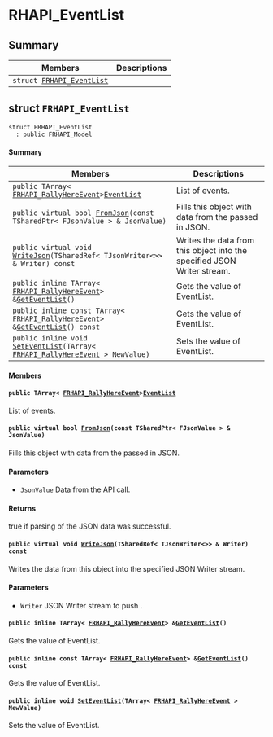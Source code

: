 # RHAPI_EventList <a id="group__RHAPI__EventList"></a>

## Summary

 Members                        | Descriptions                                
--------------------------------|---------------------------------------------
`struct `[`FRHAPI_EventList`](#structFRHAPI__EventList) | 

## struct `FRHAPI_EventList` <a id="structFRHAPI__EventList"></a>

```
struct FRHAPI_EventList
  : public FRHAPI_Model
```

#### Summary

 Members                        | Descriptions                                
--------------------------------|---------------------------------------------
`public TArray< `[`FRHAPI_RallyHereEvent`](RHAPI_RallyHereEvent.md#structFRHAPI__RallyHereEvent)` > `[`EventList`](#structFRHAPI__EventList_1ab40741de69839cb60db398e340ec2da7) | List of events.
`public virtual bool `[`FromJson`](#structFRHAPI__EventList_1a27fccb2ee3f7cc4403c9ac51d1a9e924)`(const TSharedPtr< FJsonValue > & JsonValue)` | Fills this object with data from the passed in JSON.
`public virtual void `[`WriteJson`](#structFRHAPI__EventList_1af2eb5752d7bff14073f7062f6568e6f3)`(TSharedRef< TJsonWriter<>> & Writer) const` | Writes the data from this object into the specified JSON Writer stream.
`public inline TArray< `[`FRHAPI_RallyHereEvent`](RHAPI_RallyHereEvent.md#structFRHAPI__RallyHereEvent)` > & `[`GetEventList`](#structFRHAPI__EventList_1aee65131c89751011cb94fb7d13e025fb)`()` | Gets the value of EventList.
`public inline const TArray< `[`FRHAPI_RallyHereEvent`](RHAPI_RallyHereEvent.md#structFRHAPI__RallyHereEvent)` > & `[`GetEventList`](#structFRHAPI__EventList_1a93799dde50ffba542b135d905641c5ae)`() const` | Gets the value of EventList.
`public inline void `[`SetEventList`](#structFRHAPI__EventList_1a9e6a338f4cbcbfc0d25d93a1e130853f)`(TArray< `[`FRHAPI_RallyHereEvent`](RHAPI_RallyHereEvent.md#structFRHAPI__RallyHereEvent)` > NewValue)` | Sets the value of EventList.

#### Members

#### `public TArray< `[`FRHAPI_RallyHereEvent`](RHAPI_RallyHereEvent.md#structFRHAPI__RallyHereEvent)` > `[`EventList`](#structFRHAPI__EventList_1ab40741de69839cb60db398e340ec2da7) <a id="structFRHAPI__EventList_1ab40741de69839cb60db398e340ec2da7"></a>

List of events.

#### `public virtual bool `[`FromJson`](#structFRHAPI__EventList_1a27fccb2ee3f7cc4403c9ac51d1a9e924)`(const TSharedPtr< FJsonValue > & JsonValue)` <a id="structFRHAPI__EventList_1a27fccb2ee3f7cc4403c9ac51d1a9e924"></a>

Fills this object with data from the passed in JSON.

#### Parameters
* `JsonValue` Data from the API call.

#### Returns
true if parsing of the JSON data was successful.

#### `public virtual void `[`WriteJson`](#structFRHAPI__EventList_1af2eb5752d7bff14073f7062f6568e6f3)`(TSharedRef< TJsonWriter<>> & Writer) const` <a id="structFRHAPI__EventList_1af2eb5752d7bff14073f7062f6568e6f3"></a>

Writes the data from this object into the specified JSON Writer stream.

#### Parameters
* `Writer` JSON Writer stream to push .

#### `public inline TArray< `[`FRHAPI_RallyHereEvent`](RHAPI_RallyHereEvent.md#structFRHAPI__RallyHereEvent)` > & `[`GetEventList`](#structFRHAPI__EventList_1aee65131c89751011cb94fb7d13e025fb)`()` <a id="structFRHAPI__EventList_1aee65131c89751011cb94fb7d13e025fb"></a>

Gets the value of EventList.

#### `public inline const TArray< `[`FRHAPI_RallyHereEvent`](RHAPI_RallyHereEvent.md#structFRHAPI__RallyHereEvent)` > & `[`GetEventList`](#structFRHAPI__EventList_1a93799dde50ffba542b135d905641c5ae)`() const` <a id="structFRHAPI__EventList_1a93799dde50ffba542b135d905641c5ae"></a>

Gets the value of EventList.

#### `public inline void `[`SetEventList`](#structFRHAPI__EventList_1a9e6a338f4cbcbfc0d25d93a1e130853f)`(TArray< `[`FRHAPI_RallyHereEvent`](RHAPI_RallyHereEvent.md#structFRHAPI__RallyHereEvent)` > NewValue)` <a id="structFRHAPI__EventList_1a9e6a338f4cbcbfc0d25d93a1e130853f"></a>

Sets the value of EventList.

